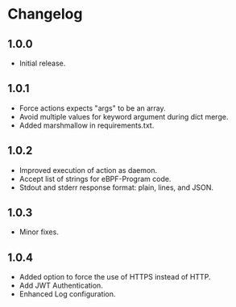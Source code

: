 # Changelog

## 1.0.0

- Initial release.

## 1.0.1

- Force actions expects "args" to be an array.
- Avoid multiple values for keyword argument during dict merge.
- Added marshmallow in requirements.txt.

## 1.0.2

- Improved execution of action as daemon.
- Accept list of strings for eBPF-Program code.
- Stdout and stderr response format: plain, lines, and JSON.

## 1.0.3

- Minor fixes.

## 1.0.4

- Added option to force the use of HTTPS instead of HTTP.
- Add JWT Authentication.
- Enhanced Log configuration.
